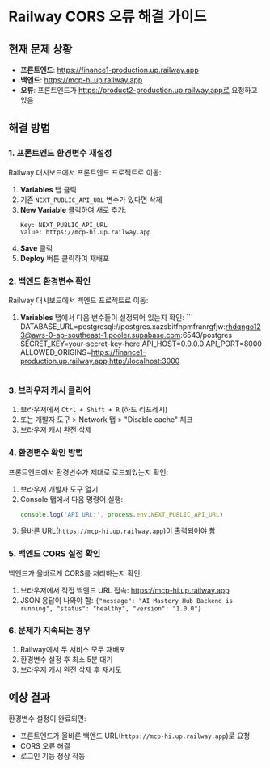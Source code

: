 # Railway CORS 오류 해결 가이드

## 현재 문제 상황
- **프론트엔드**: https://finance1-production.up.railway.app
- **백엔드**: https://mcp-hi.up.railway.app
- **오류**: 프론트엔드가 https://product2-production.up.railway.app로 요청하고 있음

## 해결 방법

### 1. 프론트엔드 환경변수 재설정

Railway 대시보드에서 프론트엔드 프로젝트로 이동:

1. **Variables** 탭 클릭
2. 기존 `NEXT_PUBLIC_API_URL` 변수가 있다면 삭제
3. **New Variable** 클릭하여 새로 추가:
   ```
   Key: NEXT_PUBLIC_API_URL
   Value: https://mcp-hi.up.railway.app
   ```
4. **Save** 클릭
5. **Deploy** 버튼 클릭하여 재배포

### 2. 백엔드 환경변수 확인

Railway 대시보드에서 백엔드 프로젝트로 이동:

1. **Variables** 탭에서 다음 변수들이 설정되어 있는지 확인:
       ```
    DATABASE_URL=postgresql://postgres.xazsbitfnpmfranrgfjw:rhdqngo123@aws-0-ap-southeast-1.pooler.supabase.com:6543/postgres
    SECRET_KEY=your-secret-key-here
    API_HOST=0.0.0.0
    API_PORT=8000
    ALLOWED_ORIGINS=https://finance1-production.up.railway.app,http://localhost:3000
    ```

### 3. 브라우저 캐시 클리어

1. 브라우저에서 `Ctrl + Shift + R` (하드 리프레시)
2. 또는 개발자 도구 > Network 탭 > "Disable cache" 체크
3. 브라우저 캐시 완전 삭제

### 4. 환경변수 확인 방법

프론트엔드에서 환경변수가 제대로 로드되었는지 확인:

1. 브라우저 개발자 도구 열기
2. Console 탭에서 다음 명령어 실행:
   ```javascript
   console.log('API URL:', process.env.NEXT_PUBLIC_API_URL)
   ```
3. 올바른 URL(`https://mcp-hi.up.railway.app`)이 출력되어야 함

### 5. 백엔드 CORS 설정 확인

백엔드가 올바르게 CORS를 처리하는지 확인:

1. 브라우저에서 직접 백엔드 URL 접속: https://mcp-hi.up.railway.app
2. JSON 응답이 나와야 함: `{"message": "AI Mastery Hub Backend is running", "status": "healthy", "version": "1.0.0"}`

### 6. 문제가 지속되는 경우

1. Railway에서 두 서비스 모두 재배포
2. 환경변수 설정 후 최소 5분 대기
3. 브라우저 캐시 완전 삭제 후 재시도

## 예상 결과

환경변수 설정이 완료되면:
- 프론트엔드가 올바른 백엔드 URL(`https://mcp-hi.up.railway.app`)로 요청
- CORS 오류 해결
- 로그인 기능 정상 작동 